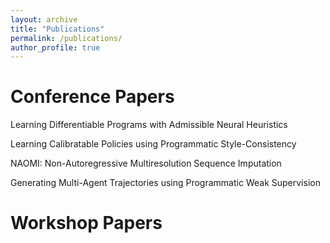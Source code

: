 ```yaml
---
layout: archive
title: "Publications"
permalink: /publications/
author_profile: true
---
```


# Conference Papers

Learning Differentiable Programs with Admissible Neural Heuristics

Learning Calibratable Policies using Programmatic Style-Consistency

NAOMI: Non-Autoregressive Multiresolution Sequence Imputation

Generating Multi-Agent Trajectories using Programmatic Weak Supervision

# Workshop Papers
